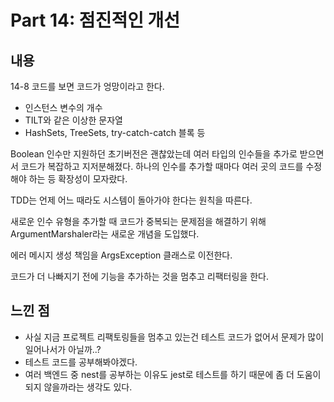 # Part 14: 점진적인 개선


## 내용

14-8 코드를 보면 코드가 엉망이라고 한다.
- 인스턴스 변수의 개수 
- TILT와 같은 이상한 문자열
- HashSets, TreeSets, try-catch-catch 블록 등

Boolean 인수만 지원하던 초기버전은 괜찮았는데 
여러 타입의 인수들을 추가로 받으면서 코드가 복잡하고 지저분해졌다. 하나의 인수를 추가할 때마다 여러 곳의 코드를 수정해야 하는 등 확장성이 모자랐다.

TDD는 언제 어느 때라도 시스템이 돌아가야 한다는 원칙을 따른다.

새로운 인수 유형을 추가할 때 코드가 중복되는 문제점을 해결하기 위해 ArgumentMarshaler라는 새로운 개념을 도입했다.

에러 메시지 생성 책임을 ArgsException 클래스로 이전한다.

코드가 더 나빠지기 전에 기능을 추가하는 것을 멈추고 리팩터링을 한다.

## 느낀 점
- 사실 지금 프로젝트 리팩토링들을 멈추고 있는건 테스트 코드가 없어서 문제가 많이 일어나서가 아닐까..?
- 테스트 코드를 공부해봐야겠다.
- 여러 백엔드 중 nest를 공부하는 이유도 jest로 테스트를 하기 때문에 좀 더 도움이 되지 않을까라는 생각도 있다.